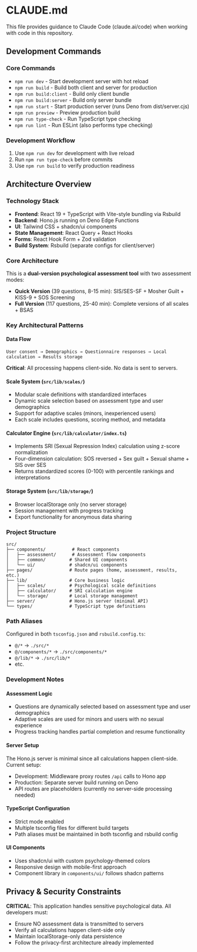# CLAUDE.md

This file provides guidance to Claude Code (claude.ai/code) when working with code in this repository.

## Development Commands

### Core Commands
- `npm run dev` - Start development server with hot reload
- `npm run build` - Build both client and server for production
- `npm run build:client` - Build only client bundle
- `npm run build:server` - Build only server bundle
- `npm run start` - Start production server (runs Deno from dist/server.cjs)
- `npm run preview` - Preview production build
- `npm run type-check` - Run TypeScript type checking
- `npm run lint` - Run ESLint (also performs type checking)

### Development Workflow
1. Use `npm run dev` for development with live reload
2. Run `npm run type-check` before commits
3. Use `npm run build` to verify production readiness

## Architecture Overview

### Technology Stack
- **Frontend**: React 19 + TypeScript with Vite-style bundling via Rsbuild
- **Backend**: Hono.js running on Deno Edge Functions
- **UI**: Tailwind CSS + shadcn/ui components
- **State Management**: React Query + React Hooks
- **Forms**: React Hook Form + Zod validation
- **Build System**: Rsbuild (separate configs for client/server)

### Core Architecture
This is a **dual-version psychological assessment tool** with two assessment modes:
- **Quick Version** (39 questions, 8-15 min): SIS/SES-SF + Mosher Guilt + KISS-9 + SOS Screening
- **Full Version** (117 questions, 25-40 min): Complete versions of all scales + BSAS

### Key Architectural Patterns

#### Data Flow
```
User consent → Demographics → Questionnaire responses → Local calculation → Results storage
```
**Critical**: All processing happens client-side. No data is sent to servers.

#### Scale System (`src/lib/scales/`)
- Modular scale definitions with standardized interfaces
- Dynamic scale selection based on assessment type and user demographics
- Support for adaptive scales (minors, inexperienced users)
- Each scale includes questions, scoring method, and metadata

#### Calculator Engine (`src/lib/calculator/index.ts`)
- Implements SRI (Sexual Repression Index) calculation using z-score normalization
- Four-dimension calculation: SOS reversed + Sex guilt + Sexual shame + SIS over SES
- Returns standardized scores (0-100) with percentile rankings and interpretations

#### Storage System (`src/lib/storage/`)
- Browser localStorage only (no server storage)
- Session management with progress tracking
- Export functionality for anonymous data sharing

### Project Structure
```
src/
├── components/          # React components
│   ├── assessment/      # Assessment flow components
│   ├── common/         # Shared UI components
│   └── ui/             # shadcn/ui components
├── pages/              # Route pages (home, assessment, results, etc.)
├── lib/                # Core business logic
│   ├── scales/         # Psychological scale definitions
│   ├── calculator/     # SRI calculation engine
│   └── storage/        # Local storage management
├── server/             # Hono.js server (minimal API)
└── types/              # TypeScript type definitions
```

### Path Aliases
Configured in both `tsconfig.json` and `rsbuild.config.ts`:
- `@/*` → `./src/*`
- `@/components/*` → `./src/components/*`
- `@/lib/*` → `./src/lib/*`
- etc.

### Development Notes

#### Assessment Logic
- Questions are dynamically selected based on assessment type and user demographics
- Adaptive scales are used for minors and users with no sexual experience
- Progress tracking handles partial completion and resume functionality

#### Server Setup
The Hono.js server is minimal since all calculations happen client-side. Current setup:
- Development: Middleware proxy routes `/api` calls to Hono app
- Production: Separate server build running on Deno
- API routes are placeholders (currently no server-side processing needed)

#### TypeScript Configuration
- Strict mode enabled
- Multiple tsconfig files for different build targets
- Path aliases must be maintained in both tsconfig and rsbuild config

#### UI Components
- Uses shadcn/ui with custom psychology-themed colors
- Responsive design with mobile-first approach
- Component library in `components/ui/` follows shadcn patterns

## Privacy & Security Constraints

**CRITICAL**: This application handles sensitive psychological data. All developers must:
- Ensure NO assessment data is transmitted to servers
- Verify all calculations happen client-side only
- Maintain localStorage-only data persistence
- Follow the privacy-first architecture already implemented